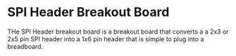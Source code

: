 SPI Header Breakout Board
============================

THe SPI Header breakout board is a breakout board that converts a a 2x3 or 2x5 pin SPI header into a 1x6 pin header that is simple to plug into a breadboard.